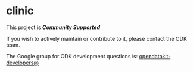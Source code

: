 # clinic

This project is __*Community Supported*__

If you wish to actively maintain or contribute to it, please contact the ODK team.

The Google group for ODK development questions is: [opendatakit-developers@](https://groups.google.com/forum/#!forum/opendatakit-developers)
